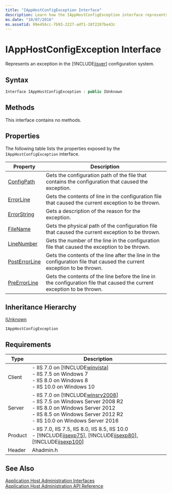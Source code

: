 ```yaml
---
title: "IAppHostConfigException Interface"
description: Learn how the IAppHostConfigException interface represents an exception in the IIS 7 configuration system.
ms.date: "10/07/2016"
ms.assetid: 09e456cc-7b93-2227-adf1-18f2287be43c
---
```

# IAppHostConfigException Interface
Represents an exception in the [!INCLUDE[iisver](../../wmi-provider/includes/iisver-md.md)] configuration system.  
  
## Syntax  
  
```cpp  
Interface IAppHostConfigException : public IUnknown  
```  
  
## Methods  
 This interface contains no methods.  
  
## Properties  
 The following table lists the properties exposed by the `IAppHostConfigException` interface.  
  
|Property|Description|  
|--------------|-----------------|  
|[ConfigPath](../../web-development-reference/native-code-api-reference/iapphostconfigexception-configpath-property.md)|Gets the configuration path of the file that contains the configuration that caused the exception.|  
|[ErrorLine](../../web-development-reference/native-code-api-reference/iapphostconfigexception-errorline-property.md)|Gets the contents of line in the configuration file that caused the current exception to be thrown.|  
|[ErrorString](../../web-development-reference/native-code-api-reference/iapphostconfigexception-errorstring-property.md)|Gets a description of the reason for the exception.|  
|[FileName](../../web-development-reference/native-code-api-reference/iapphostconfigexception-filename-property.md)|Gets the physical path of the configuration file that caused the current exception to be thrown.|  
|[LineNumber](../../web-development-reference/native-code-api-reference/iapphostconfigexception-linenumber-property.md)|Gets the number of the line in the configuration file that caused the exception to be thrown.|  
|[PostErrorLine](../../web-development-reference/native-code-api-reference/iapphostconfigexception-posterrorline-property.md)|Gets the contents of the line after the line in the configuration file that caused the current exception to be thrown.|  
|[PreErrorLine](../../web-development-reference/native-code-api-reference/iapphostconfigexception-preerrorline-property.md)|Gets the contents of the line before the line in the configuration file that caused the current exception to be thrown.|  
  
## Inheritance Hierarchy  
 [IUnknown](/windows/win32/api/unknwn/nn-unknwn-iunknown)  
  
 `IAppHostConfigException`  
  
## Requirements  
  
|Type|Description|  
|----------|-----------------|  
|Client|-   IIS 7.0 on [!INCLUDE[winvista](../../wmi-provider/includes/winvista-md.md)]<br />-   IIS 7.5 on Windows 7<br />-   IIS 8.0 on Windows 8<br />-   IIS 10.0 on Windows 10|  
|Server|-   IIS 7.0 on [!INCLUDE[winsrv2008](../../wmi-provider/includes/winsrv2008-md.md)]<br />-   IIS 7.5 on Windows Server 2008 R2<br />-   IIS 8.0 on Windows Server 2012<br />-   IIS 8.5 on Windows Server 2012 R2<br />-   IIS 10.0 on Windows Server 2016|  
|Product|-   IIS 7.0, IIS 7.5, IIS 8.0, IIS 8.5, IIS 10.0<br />-   [!INCLUDE[iisexp75](../../web-development-reference/native-code-api-reference/includes/iisexp75-md.md)], [!INCLUDE[iisexp80](../../web-development-reference/native-code-api-reference/includes/iisexp80-md.md)], [!INCLUDE[iisexp100](../../web-development-reference/native-code-api-reference/includes/iisexp100-md.md)]|  
|Header|Ahadmin.h|  
  
## See Also  
 [Application Host Administration Interfaces](../../web-development-reference/native-code-api-reference/application-host-administration-interfaces.md)   
 [Application Host Administration API Reference](../../web-development-reference/native-code-api-reference/application-host-administration-api-reference.md)
